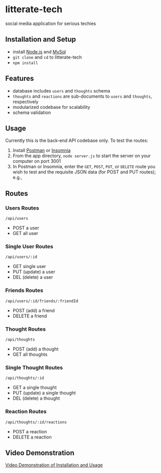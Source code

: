 # litterate-tech
social media application for serious techies

## Installation and Setup

- install [Node.js](https://nodejs.org/en/download/) and [MySql](https://www.mysql.com/downloads/)
- `git clone` and `cd` to litterate-tech
- `npm install`

## Features

- database includes `users` and `thoughts` schema 
- `thoughts` and `reactions` are sub-documents to `users` and `thoughts`, respectively
- modularized codebase for scalability
- schema validation

## Usage

Currently this is the back-end API codebase only. To test the routes:

1. Install [Postman](https://www.postman.com/downloads/) or [Insomnia](https://insomnia.rest/download)
2. From the app directory, `node server.js` to start the server on your computer on port 3001
3. In Postman or Insomnia, enter the `GET`, `POST`, `PUT`, or `DELETE` route you wish to test and the requisite JSON data (for POST and PUT routes); e.g., 

## Routes

### Users Routes

`/api/users`

- POST a user
- GET all user

### Single User Routes

`/api/users/:id`

- GET single user
- PUT (update) a user
- DEL (delete) a user

### Friends Routes

`/api/users/:id/friends/:friendId`

- POST (add) a friend
- DELETE a friend

### Thought Routes

`/api/thoughts`

- POST (add) a thought
- GET all thoughts

### Single Thought Routes

`/api/thoughts/:id`

- GET a single thought
- PUT (update) a single thought
- DEL (delete) a thought

### Reaction Routes

`/api/thoughts/:id/reactions`

- POST a reaction
- DELETE a reaction

## Video Demonstration

[Video Demonstration of Installation and Usage](https://www.dropbox.com/s/q2itw7yapkndmu1/Litterate-Tech.mp4?dl=0)